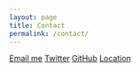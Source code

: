 ```yaml
---
layout: page
title: Contact
permalink: /contact/
---
```

[Email me](mailto:jayeshv@iisc.ac.in)
[Twitter](https://twitter.com/VasudevaJayesh)
[GitHub](https://github.com/0tist/)
[Location](https://www.google.com/maps/dir//center+for+neuroscience+location+link/@13.0224219,77.5654192,16z/data=!4m8!4m7!1m0!1m5!1m1!1s0x3bae17d9c064d435:0xa85b6ee378fd131a!2m2!1d77.566195!2d13.0239176)
